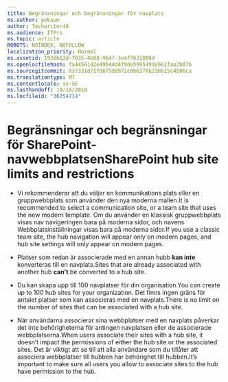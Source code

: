 ```yaml
---
title: Begränsningar och begränsningar för navplats
ms.author: pebaum
author: Techwriter40
ms.audience: ITPro
ms.topic: article
ROBOTS: NOINDEX, NOFOLLOW
localization_priority: Normal
ms.assetid: 1930b62d-7035-4b68-9b4f-3e4f7b31000d
ms.openlocfilehash: fa44561d2e49944d4f9de5995499a961faa2b07b
ms.sourcegitcommit: 037331d71f06750d972c0b6278b23bb15c4806ca
ms.translationtype: MT
ms.contentlocale: sv-SE
ms.lasthandoff: 10/18/2019
ms.locfileid: "36754714"
---
```

# <a name="sharepoint-hub-site-limits-and-restrictions"></a><span data-ttu-id="49fc3-102">Begränsningar och begränsningar för SharePoint-navwebbplatsen</span><span class="sxs-lookup"><span data-stu-id="49fc3-102">SharePoint hub site limits and restrictions</span></span>

- <span data-ttu-id="49fc3-103">Vi rekommenderar att du väljer en kommunikations plats eller en gruppwebbplats som använder den nya moderna mallen.</span><span class="sxs-lookup"><span data-stu-id="49fc3-103">It is recommended to select a communication site, or a team site that uses the new modern template.</span></span> <span data-ttu-id="49fc3-104">Om du använder en klassisk gruppwebbplats visas nav navigeringen bara på moderna sidor, och navens Webbplatsinställningar visas bara på moderna sidor.</span><span class="sxs-lookup"><span data-stu-id="49fc3-104">If you use a classic team site, the hub navigation will appear only on modern pages, and hub site settings will only appear on modern pages.</span></span>

- <span data-ttu-id="49fc3-105">Platser som redan är associerade med en annan hubb **kan inte** konverteras till en navplats.</span><span class="sxs-lookup"><span data-stu-id="49fc3-105">Sites that are already associated with another hub **can't** be converted to a hub site.</span></span>

- <span data-ttu-id="49fc3-106">Du kan skapa upp till 100 navplatser för din organisation.</span><span class="sxs-lookup"><span data-stu-id="49fc3-106">You can create up to 100 hub sites for your organization.</span></span> <span data-ttu-id="49fc3-107">Det finns ingen gräns för antalet platser som kan associeras med en navplats.</span><span class="sxs-lookup"><span data-stu-id="49fc3-107">There is no limit on the number of sites that can be associated with a hub site.</span></span>

- <span data-ttu-id="49fc3-108">När användarna associerar sina webbplatser med en navplats påverkar det inte behörigheterna för antingen navplatsen eller de associerade webbplatserna.</span><span class="sxs-lookup"><span data-stu-id="49fc3-108">When users associate their sites with a hub site, it doesn’t impact the permissions of either the hub site or the associated sites.</span></span> <span data-ttu-id="49fc3-109">Det är viktigt att se till att alla användare som du tillåter att associera webbplatser till hubben har behörighet till hubben.</span><span class="sxs-lookup"><span data-stu-id="49fc3-109">It’s important to make sure all users you allow to associate sites to the hub have permission to the hub.</span></span>


